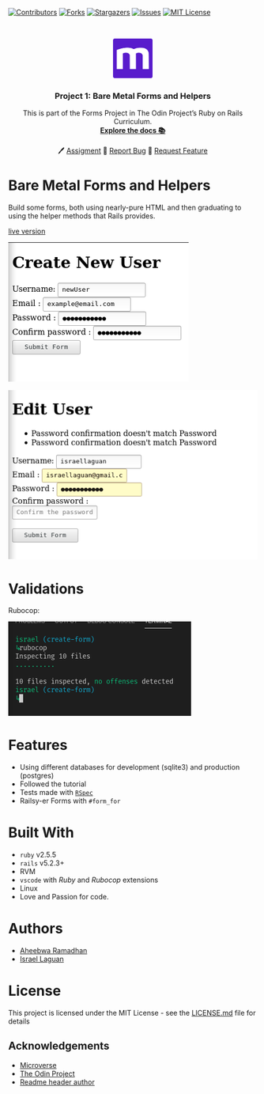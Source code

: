 <!-- PROJECT SHIELDS -->
<!--
*** I'm using markdown "reference style" links for readability.
*** Reference links are enclosed in brackets [ ] instead of parentheses ( ).
*** See the bottom of this document for the declaration of the reference variables
*** for contributors-url, forks-url, etc. This is an optional, concise syntax you may use.
*** https://www.markdownguide.org/basic-syntax/#reference-style-links
-->

[![Contributors][contributors-shield]][contributors-url]
[![Forks][forks-shield]][forks-url]
[![Stargazers][stars-shield]][stars-url]
[![Issues][issues-shield]][issues-url]
[![MIT License][license-shield]][license-url]

<!-- PROJECT LOGO -->
<br />
<p align="center">
  <a href="https://www.microverse.org/">
    <img src="doc/microverse.png" alt="Logo" width="80" height="80">
  </a>

  <h3 align="center">
    Project 1: Bare Metal Forms and Helpers
  </h3>

  <p align="center">
    This is part of the Forms Project in The Odin Project’s Ruby on Rails Curriculum.  
    <br />
    <a href="https://github.com/raheebwa/bare-metal-forms/blob/master/README.md"><strong>Explore the docs 📚</strong></a>
    <br />
    <br />
    🖊️
    <a href="https://www.theodinproject.com/courses/ruby-on-rails/lessons/forms">Assigment</a>
    🐛
    <a href="https://github.com/raheebwa/bare-metal-forms/issues">Report Bug</a>
    🙏
    <a href="https://github.com/raheebwa/bare-metal-forms/issues">Request Feature</a>
  </p>
</p>

# Bare Metal Forms and Helpers

Build some forms, both using nearly-pure HTML and then graduating to using the helper methods that Rails provides.

[live version]()

![create](doc/create.png)

![edit](doc/edit.png)

# Validations

Rubocop:

![rubocop-validation](doc/rubocop.png)

# Features

- Using different databases for development (sqlite3) and production (postgres)
- Followed the tutorial
- Tests made with [`RSpec`](https://relishapp.com/rspec/)
- Railsy-er Forms with `#form_for`

# Built With

- `ruby` v2.5.5
- `rails` v5.2.3+
- RVM
- `vscode` with _Ruby_ and _Rubocop_ extensions
- Linux
- Love and Passion for code.

# Authors

- [Aheebwa Ramadhan](https://github.com/raheebwa)
- [Israel Laguan](https://github.com/Israel-Laguan)

# License

This project is licensed under the MIT License - see the [LICENSE.md](LICENSE.md) file for details

<!-- ACKNOWLEDGEMENTS -->

## Acknowledgements

- [Microverse](https://www.microverse.org/)
- [The Odin Project](https://www.theodinproject.com/)
- [Readme header author](https://github.com/collinsugwu/Microverse201-Enumerable-Methods)

<!-- MARKDOWN LINKS & IMAGES -->
<!-- https://www.markdownguide.org/basic-syntax/#reference-style-links -->

[contributors-shield]: https://img.shields.io/github/contributors/raheebwa/bare-metal-forms.svg?style=flat-square
[contributors-url]: https://github.com/raheebwa/bare-metal-forms/graphs/contributors
[forks-shield]: https://img.shields.io/github/forks/raheebwa/bare-metal-forms
[forks-url]: https://github.com/raheebwa/bare-metal-forms/network/members
[stars-shield]: https://img.shields.io/github/stars/raheebwa/bare-metal-forms
[stars-url]: https://github.com/raheebwa/bare-metal-forms/stargazers
[issues-shield]: https://img.shields.io/github/issues/raheebwa/bare-metal-forms
[issues-url]: https://github.com/raheebwa/bare-metal-forms/issues
[license-shield]: https://img.shields.io/github/license/raheebwa/bare-metal-forms
[license-url]: https://github.com/raheebwa/bare-metal-forms/blob/master/LICENSE.txt
